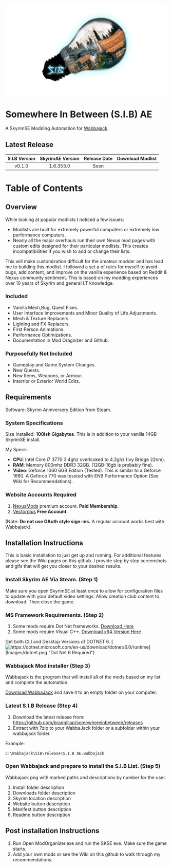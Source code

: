 
![S.I.B Logo](Images/SplashV2large.png)


# Somewhere In Between (S.I.B) AE 
A SkyrimSE Modding Automation for [Wabbajack](https://www.wabbajack.org/#/).

## Latest Release

| S.I.B Version | SkyrimAE Version | Release Date | Download Modlist |
|:-------------:|:----------------:|:------------:|:----------------:|
| v0.1.0        | 1.6.353.0        | Soon         |                  |


# Table of Contents


## Overview

While looking at popular modlists I noticed a few issues:

* Modlists are built for extremely powerful computers or extremely low performance computers. 
* Nearly all the major overhauls run their own Nexus mod pages with custom edits designed for their particular modlists. This creates incompatibilities if you wish to add or change their lists.

This will make customization difficult for the amateur modder and has lead me to building this modlist. I followed a set a of rules for myself to avoid bugs, add content, and improve on the vanilla experience based on Reddit & Nexus community sentiment. This is based on my modding experiences over 10 years of Skyrim and general I.T knowledge.

### Included

* Vanilla Mesh,Bug, Quest Fixes.
* User Interface Improvements and Minor Quality of Life Adjustments.
* Mesh & Texture Replacers.
* Lighting and FX Replacers.
* First Person Animations.
* Performance Optimizations.
* Documentation in Mod Oragnizer and Github.

### Purposefully Not Included

* Gameplay and Game System Changes.
* New Quests.
* New Items, Weapons, or Armour.
* Interrior or Exterior World Edits.

## Requirements

Software: Skyrim Anniversery Edition from Steam.

### System Specifications

Size Installed: **100ish Gigabytes**. This is in addition to your vanilla 14GB SkyrimSE install.

My Specs: 
* **CPU**: Intel Core i7 3770 3.4ghz overlcoked to 4.2ghz (Ivy Bridge 22nm).
* **RAM**: Memory 800mhz DDR3 32GB. (12GB-16gb is probably fine).
* **Video**: Geforce 1060 6GB Edition (Tested). This is similar to a Geforce 1660. A Geforce 770 was tessted with ENB Performance Option (See Wiki for Recommendations).

### Website Accounts Required

1. [NexusMods](https://www.nexusmods.com/modrewards#/store/item/35) premium account. **Paid Membership**.
2. [Vectorplus](https://vectorplexus.com/) **Free Account**.

(Note: **Do not use OAuth style sign-ins.** A regular account works best with Wabbajack). 

## Installation Instructions

This is basic installation to just get up and running. For additional features please see the Wiki pages on this github. I provide step by step screenshots and gifs that will get you closer to your desired results.

### Install Skyrim AE Via Steam. (Step 1)

Make sure you open SkyrimSE at least once to allow for configuration files to update with your default video settings. Allow creation club content to download. Then close the game.

### MS Framework Requirements. (Step 2)

1. Some mods require Dot Net frameworks. [Download Here](https://dotnet.microsoft.com/en-us/download/dotnet/6.0/runtime)
2. Some mods require Visual C++.         [Download x64 Version Here](https://docs.microsoft.com/en-US/cpp/windows/latest-supported-vc-redist?view=msvc-170)

Get both CLI and Desktop Versions of DOTNET 6.
[![https://dotnet.microsoft.com/en-us/download/dotnet/6.0/runtime](Images/dotnet.png "Dot Net 6 Required")](https://dotnet.microsoft.com/en-us/download/dotnet/6.0/runtime)

### Wabbajack Mod installer (Step 3)

Wabbajack is the program that will install all of the mods based on my list and complete the automation. 

[Download WabbaJack](https://www.wabbajack.org/#/) and save it to an empty folder on your computer. 

### Latest S.I.B Release (Step 4)

1. Download the latest release from: https://github.com/bradgillap/somewhereinbetween/releases
2. Extract with 7zip to your WabbaJack folder or a subfolder within your wabbajack folder.  

Example: 

``` 
C:\Wabbajack\SIB\release\S.I.B AE.wabbajack
```

### Open Wabbajack and prepare to install the S.I.B List. (Step 5)

Wabbajack png with marked paths and descriptions by number for the user.

1. Install folder description
2. Downloads folder description
3. Skyrim location description
4. Website button description
5. Manifest button description
6. Readme button description

## Post installation Instructions

1. Run Open ModOrganizer.exe and run the SKSE exe. Make sure the game starts.
2. Add your own mods or see the Wiki on this github to walk through my recommendations.

